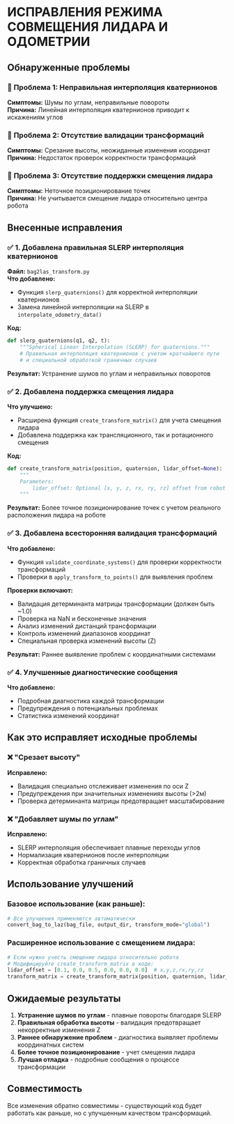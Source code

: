 # ИСПРАВЛЕНИЯ РЕЖИМА СОВМЕЩЕНИЯ ЛИДАРА И ОДОМЕТРИИ

## Обнаруженные проблемы

### 🚨 **Проблема 1: Неправильная интерполяция кватернионов**
**Симптомы:** Шумы по углам, неправильные повороты  
**Причина:** Линейная интерполяция кватернионов приводит к искажениям углов

### 🚨 **Проблема 2: Отсутствие валидации трансформаций**
**Симптомы:** Срезание высоты, неожиданные изменения координат  
**Причина:** Недостаток проверок корректности трансформаций

### 🚨 **Проблема 3: Отсутствие поддержки смещения лидара**
**Симптомы:** Неточное позиционирование точек  
**Причина:** Не учитывается смещение лидара относительно центра робота

## Внесенные исправления

### ✅ **1. Добавлена правильная SLERP интерполяция кватернионов**

**Файл:** `bag2las_transform.py`  
**Что добавлено:**
- Функция `slerp_quaternions()` для корректной интерполяции кватернионов
- Замена линейной интерполяции на SLERP в `interpolate_odometry_data()`

**Код:**
```python
def slerp_quaternions(q1, q2, t):
    """Spherical Linear Interpolation (SLERP) for quaternions."""
    # Правильная интерполяция кватернионов с учетом кратчайшего пути
    # и специальной обработкой граничных случаев
```

**Результат:** Устранение шумов по углам и неправильных поворотов

### ✅ **2. Добавлена поддержка смещения лидара**

**Что улучшено:**
- Расширена функция `create_transform_matrix()` для учета смещения лидара
- Добавлена поддержка как трансляционного, так и ротационного смещения

**Код:**
```python
def create_transform_matrix(position, quaternion, lidar_offset=None):
    """
    Parameters:
        lidar_offset: Optional [x, y, z, rx, ry, rz] offset from robot base to lidar
    """
```

**Результат:** Более точное позиционирование точек с учетом реального расположения лидара на роботе

### ✅ **3. Добавлена всесторонняя валидация трансформаций**

**Что добавлено:**
- Функция `validate_coordinate_systems()` для проверки корректности трансформаций
- Проверки в `apply_transform_to_points()` для выявления проблем

**Проверки включают:**
- Валидация детерминанта матрицы трансформации (должен быть ~1.0)
- Проверка на NaN и бесконечные значения
- Анализ изменений дистанций трансформации
- Контроль изменений диапазонов координат
- Специальная проверка изменений высоты (Z)

**Результат:** Раннее выявление проблем с координатными системами

### ✅ **4. Улучшенные диагностические сообщения**

**Что добавлено:**
- Подробная диагностика каждой трансформации
- Предупреждения о потенциальных проблемах
- Статистика изменений координат

## Как это исправляет исходные проблемы

### ❌ **"Срезает высоту"**
**Исправлено:**
- Валидация специально отслеживает изменения по оси Z
- Предупреждения при значительных изменениях высоты (>2м)
- Проверка детерминанта матрицы предотвращает масштабирование

### ❌ **"Добавляет шумы по углам"** 
**Исправлено:**
- SLERP интерполяция обеспечивает плавные переходы углов
- Нормализация кватернионов после интерполяции
- Корректная обработка граничных случаев

## Использование улучшений

### Базовое использование (как раньше):
```python
# Все улучшения применяются автоматически
convert_bag_to_laz(bag_file, output_dir, transform_mode="global")
```

### Расширенное использование с смещением лидара:
```python
# Если нужно учесть смещение лидара относительно робота
# Модифицируйте create_transform_matrix в коде:
lidar_offset = [0.1, 0.0, 0.5, 0.0, 0.0, 0.0]  # x,y,z,rx,ry,rz
transform_matrix = create_transform_matrix(position, quaternion, lidar_offset)
```

## Ожидаемые результаты

1. **Устранение шумов по углам** - плавные повороты благодаря SLERP
2. **Правильная обработка высоты** - валидация предотвращает некорректные изменения Z
3. **Раннее обнаружение проблем** - диагностика выявляет проблемы координатных систем
4. **Более точное позиционирование** - учет смещения лидара
5. **Лучшая отладка** - подробные сообщения о процессе трансформации

## Совместимость

Все изменения обратно совместимы - существующий код будет работать как раньше, но с улучшенным качеством трансформаций.